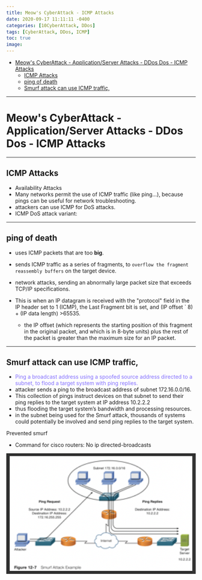 ```yaml
---
title: Meow's CyberAttack - ICMP Attacks 
date: 2020-09-17 11:11:11 -0400
categories: [10CyberAttack, DDos]
tags: [CyberAttack, DDos, ICMP]
toc: true
image:
---
```


- [Meow's CyberAttack - Application/Server Attacks - DDos Dos - ICMP Attacks](#meows-cyberattack---applicationserver-attacks---ddos-dos---icmp-attacks)
  - [ICMP Attacks](#icmp-attacks)
  - [ping of death](#ping-of-death)
  - [Smurf attack can use ICMP traffic,](#smurf-attack-can-use-icmp-traffic)

---

# Meow's CyberAttack - Application/Server Attacks - DDos Dos - ICMP Attacks 

--- 

## ICMP Attacks 
- Availability Attacks
- Many networks permit the use of ICMP traffic (like ping…), because pings can be useful for network troubleshooting. 
- attackers can use ICMP for DoS attacks. 
- ICMP DoS attack variant:

---

## ping of death

- uses ICMP packets that are too **big**.
- sends ICMP traffic as a series of fragments, to `overflow the fragment reassembly buffers` on the target device.
- network attacks, sending an abnormally large packet size that exceeds TCP/IP specifications.

- This is when an IP datagram is received with the "protocol" field in the IP header set to 1 (ICMP), the Last Fragment bit is set, and (IP offset ` 8) + (IP data length) >65535.
	- the IP offset (which represents the starting position of this fragment in the original packet, and which is in 8-byte units) plus the rest of the packet is greater than the maximum size for an IP packet.
  
---

## Smurf attack can use ICMP traffic, 
- <font color=LightSlateBlue> Ping a broadcast address using a spoofed source address directed to a subnet, to flood a target system with ping replies. </font>
- attacker sends a ping to the broadcast address of subnet 172.16.0.0/16. 
- This collection of pings instruct devices on that subnet to send their ping replies to the target system at IP address 10.2.2.2
- thus flooding the target system’s bandwidth and processing resources. 
- in the subnet being used for the Smurf attack, thousands of systems could potentially be involved and send ping replies to the target system. 

Prevented smurf
- Command for cisco routers: No ip directed-broadcasts

![Screenshot 2024-03-05 at 17.58.54](/assets/img/Screenshot%202024-03-05%20at%2017.58.54.png)
